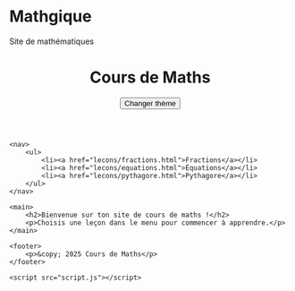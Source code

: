 # Mathgique
Site de mathématiques 
<!DOCTYPE html>
<html lang="fr">
<head>
    <meta charset="UTF-8">
    <meta name="viewport" content="width=device-width, initial-scale=1.0">
    <title>Cours de Maths</title>
    <link rel="stylesheet" href="style.css">
    <script src="https://polyfill.io/v3/polyfill.min.js?features=es6"></script>
    <script id="MathJax-script" async
      src="https://cdn.jsdelivr.net/npm/mathjax@3/es5/tex-mml-chtml.js"></script>
</head>
<body>
    <header>
        <h1>Cours de Maths</h1>
        <button id="theme-toggle">Changer thème</button>
    </header>

    <nav>
        <ul>
            <li><a href="lecons/fractions.html">Fractions</a></li>
            <li><a href="lecons/equations.html">Équations</a></li>
            <li><a href="lecons/pythagore.html">Pythagore</a></li>
        </ul>
    </nav>

    <main>
        <h2>Bienvenue sur ton site de cours de maths !</h2>
        <p>Choisis une leçon dans le menu pour commencer à apprendre.</p>
    </main>

    <footer>
        <p>&copy; 2025 Cours de Maths</p>
    </footer>

    <script src="script.js"></script>
</body>
</html>

